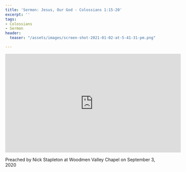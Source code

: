 ```yaml
---
title: 'Sermon: Jesus, Our God - Colossians 1:15-20'
excerpt: ''
tags:
- Colossians
- Sermon
header:
  teaser: "/assets/images/screen-shot-2021-01-02-at-5-41-31-pm.png"

---
```

<iframe width="560" height="315" src="https://www.youtube.com/embed/1ZiWbPC29LU?start=530" frameborder="0" allow="accelerometer; autoplay; clipboard-write; encrypted-media; gyroscope; picture-in-picture" allowfullscreen></iframe>

Preached by Nick Stapleton at Woodmen Valley Chapel on September 3, 2020